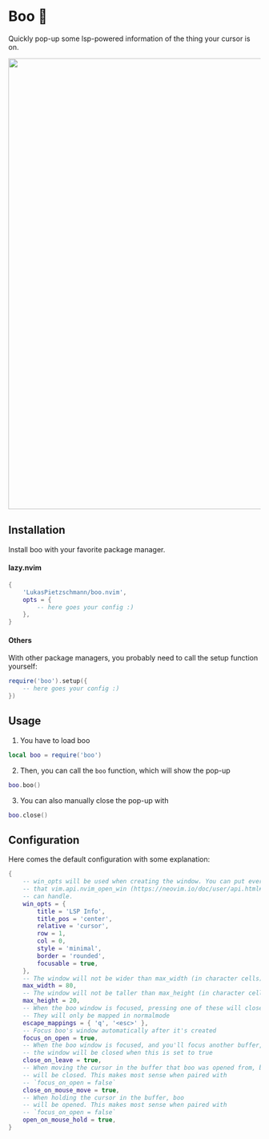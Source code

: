 # Boo 👻

Quickly pop-up some lsp-powered information of the thing your cursor is on.

<p align="center">
  <img src="https://github.com/LukasPietzschmann/boo.nvim/assets/49213919/2a54bb7d-cf7a-4248-bd5a-64dfbe2d776a" width="900px" />
</p>

## Installation

Install boo with your favorite package manager.

#### lazy.nvim

```lua
{
	'LukasPietzschmann/boo.nvim',
	opts = {
		-- here goes your config :)
	},
}
```

#### Others

With other package managers, you probably need to call the setup function yourself:

```lua
require('boo').setup({
	-- here goes your config :)
})
```

## Usage

1. You have to load boo

```lua
local boo = require('boo')
```

2. Then, you can call the `boo` function, which will show the pop-up

```lua
boo.boo()
```

3. You can also manually close the pop-up with

```lua
boo.close()
```

## Configuration

Here comes the default configuration with some explanation:

```lua
{
	-- win_opts will be used when creating the window. You can put everything here,
	-- that vim.api.nvim_open_win (https://neovim.io/doc/user/api.html#nvim_open_win())
	-- can handle.
	win_opts = {
		title = 'LSP Info',
		title_pos = 'center',
		relative = 'cursor',
		row = 1,
		col = 0,
		style = 'minimal',
		border = 'rounded',
		focusable = true,
	},
	-- The window will not be wider than max_width (in character cells)
	max_width = 80,
	-- The window will not be taller than max_height (in character cells)
	max_height = 20,
	-- When the boo window is focused, pressing one of these will close it.
	-- They will only be mapped in normalmode
	escape_mappings = { 'q', '<esc>' },
	-- Focus boo's window automatically after it's created
	focus_on_open = true,
	-- When the boo window is focused, and you'll focus another buffer,
	-- the window will be closed when this is set to true
	close_on_leave = true,
	-- When moving the cursor in the buffer that boo was opened from, boo
	-- will be closed. This makes most sense when paired with
	-- `focus_on_open = false`
	close_on_mouse_move = true,
	-- When holding the cursor in the buffer, boo
	-- will be opened. This makes most sense when paired with
	-- `focus_on_open = false`
	open_on_mouse_hold = true,
}
```
